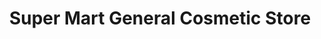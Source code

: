 ---
title: "Super Mart General Cosmetic Store"
url: /hyderabad/super-mart-general-cosmetic-store/
shop: supermarket
---